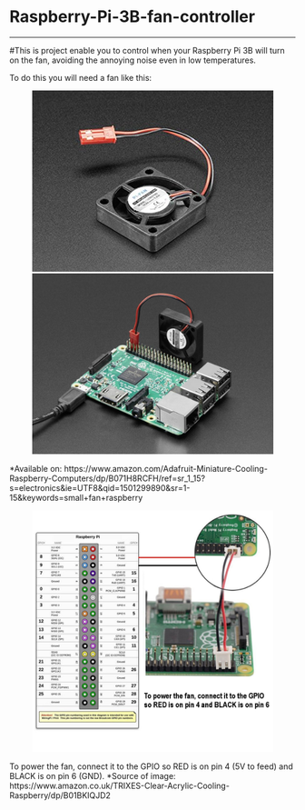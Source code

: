 # Raspberry-Pi-3B-fan-controller
---------------------------------

#This is project enable you to control when your Raspberry Pi 3B will turn on the fan, avoiding the annoying noise even in low temperatures.

To do this you will need a fan like this:

  <p align="center">
     <img src="fan.png" width="425"/> <img src="fan-and-raspberry.png" width="425"/> 
     <figcaption>*Available on: https://www.amazon.com/Adafruit-Miniature-Cooling-Raspberry-Computers/dp/B071H8RCFH/ref=sr_1_15?s=electronics&ie=UTF8&qid=1501299890&sr=1-15&keywords=small+fan+raspberry</figcaptio
  </p>

  <p align="center">
     <img src="how-to-connect.png" width="425"/>
     <figcaption>
       To power the fan, connect it to the GPIO so RED is on pin 4 (5V to feed) and BLACK is on pin 6 (GND).
       *Source of image: https://www.amazon.co.uk/TRIXES-Clear-Acrylic-Cooling-Raspberry/dp/B01BKIQJD2</figcaption>
  </p>

